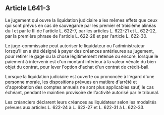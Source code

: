 Article L641-3
----
Le jugement qui ouvre la liquidation judiciaire a les mêmes effets que ceux qui
sont prévus en cas de sauvegarde par les premier et troisième alinéas du I et
par le III de l'article L. 622-7, par les articles L. 622-21 et L. 622-22, par
la première phrase de l'article L. 622-28 et par l'article L. 622-30.

Le juge-commissaire peut autoriser le liquidateur ou l'administrateur lorsqu'il
en a été désigné à payer des créances antérieures au jugement, pour retirer le
gage ou la chose légitimement retenue ou encore, lorsque le paiement à
intervenir est d'un montant inférieur à la valeur vénale du bien objet du
contrat, pour lever l'option d'achat d'un contrat de crédit-bail.

Lorsque la liquidation judiciaire est ouverte ou prononcée à l'égard d'une
personne morale, les dispositions prévues en matière d'arrêté et d'approbation
des comptes annuels ne sont plus applicables sauf, le cas échéant, pendant le
maintien provisoire de l'activité autorisé par le tribunal.

Les créanciers déclarent leurs créances au liquidateur selon les modalités
prévues aux articles L. 622-24 à L. 622-27 et L. 622-31 à L. 622-33.
